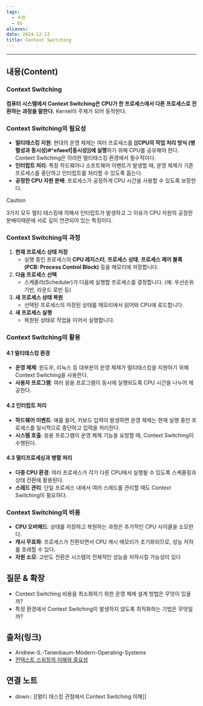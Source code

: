 ```yaml
---
tags:
  - 수정
  - OS
aliases: 
date: 2024-12-13
title: Context Switching
---
```

---

## 내용(Content)

### Context Switching

**컴퓨터 시스템에서 Context Switching은 CPU가 한 프로세스에서 다른 프로세스로 전환하는 과정을 말한다.** Kernel이 주체가 되어 동작한다.

### Context Switching의 필요성

- **멀티태스킹 지원**: 현대의 운영 체제는 여러 프로세스를 **[[CPU의 작업 처리 방식 (병렬성과 동시성)#^efaeef|동시성]]에 실행**하기 위해 CPU를 공유해야 한다. Context Switching은 이러한 멀티태스킹 환경에서 필수적이다.
- **인터럽트 처리**: 특정 하드웨어나 소프트웨어 이벤트가 발생할 때, 운영 체제가 기존 프로세스를 중단하고 인터럽트를 처리할 수 있도록 돕는다.
- **공정한 CPU 자원 분배**: 프로세스가 공정하게 CPU 시간을 사용할 수 있도록 보장한다.

>[!caution]
>3가지 모두 멀티 태스킹에 의해서 인터럽트가 발생하고 그 이유가 CPU 자원의 공정한 분배이때문에 서로 깊이 연관되어 있는 특징이다.


### Context Switching의 과정

1. **현재 프로세스 상태 저장**
    - 실행 중인 프로세스의 **CPU 레지스터**, **프로세스 상태**, **프로세스 제어 블록(PCB: Process Control Block)** 등을 메모리에 저장합니다.
2. **다음 프로세스 선택**
    - 스케줄러(Scheduler)가 다음에 실행할 프로세스를 결정합니다. (예: 우선순위 기반, 라운드 로빈 등)
3.  **새 프로세스 상태 복원**
    - 선택된 프로세스의 저장된 상태를 메모리에서 읽어와 CPU에 로드합니다.
4.  **새 프로세스 실행**
    - 복원된 상태로 작업을 이어서 실행합니다.

### Context Switching의 활용

#### 4.1 멀티태스킹 환경

- **운영 체제**: 윈도우, 리눅스 등 대부분의 운영 체제가 멀티태스킹을 지원하기 위해 Context Switching을 사용한다.
- **사용자 프로그램**: 여러 응용 프로그램이 동시에 실행되도록 CPU 시간을 나누어 제공한다.

#### 4.2 인터럽트 처리

- **하드웨어 이벤트**: 예를 들어, 키보드 입력이 발생하면 운영 체제는 현재 실행 중인 프로세스를 일시적으로 중단하고 입력을 처리한다.
- **시스템 호출**: 응용 프로그램이 운영 체제 기능을 요청할 때, Context Switching이 수행된다.

#### 4.3 멀티프로세싱과 병렬 처리

- **다중 CPU 환경**: 여러 프로세스가 각기 다른 CPU에서 실행될 수 있도록 스케줄링과 상태 전환에 활용된다.
- **스레드 관리**: 단일 프로세스 내에서 여러 스레드를 관리할 때도 Context Switching이 필요하다.

### Context Switching의 비용

- **CPU 오버헤드**: 상태를 저장하고 복원하는 과정은 추가적인 CPU 사이클을 소모한다.
- **캐시 무효화**: 프로세스가 전환되면서 CPU 캐시 메모리가 초기화되므로, 성능 저하를 초래할 수 있다.
- **자원 소모**: 고빈도 전환은 시스템의 전체적인 성능을 저하시킬 가능성이 있다


## 질문 & 확장

- Context Switching 비용을 최소화하기 위한 운영 체제 설계 방법은 무엇이 있을까?
- 특정 환경에서 Context Switching이 발생하지 않도록 최적화하는 기법은 무엇일까?


## 출처(링크)

- Andrew-S.-Tanenbaum-Modern-Operating-Systems
- [컨텍스트 스위칭의 이해와 중요성](https://lilys.ai/digest/2006153?s=1&nid=-1)

## 연결 노트

- down:: [[멀티 태스킹 관점에서 Context Switching 이해]]